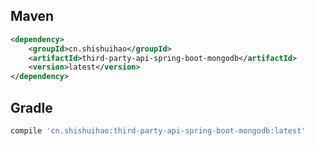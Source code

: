 ## Maven

```xml
<dependency>
    <groupId>cn.shishuihao</groupId>
    <artifactId>third-party-api-spring-boot-mongodb</artifactId>
    <version>latest</version>
</dependency>
```

## Gradle

``` groovy
compile 'cn.shishuihao:third-party-api-spring-boot-mongodb:latest'
```
